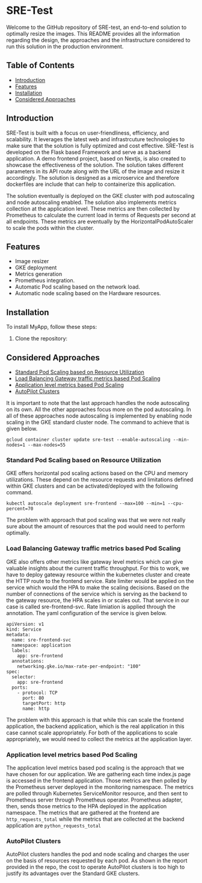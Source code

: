 # SRE-Test

Welcome to the GitHub repository of SRE-test, an end-to-end solution to optimally resize the images. This README provides all the information regarding the design, the approaches and the infrastructure considered to run this solution in the production environment.

## Table of Contents
- [Introduction](#introduction)
- [Features](#features)
- [Installation](#installation)
- [Considered Approaches](#considered-approaches)

## Introduction
SRE-Test is built with a focus on user-friendliness, efficiency, and scalability. It leverages the latest web and infrastrcuture technologies to make sure that the solution is fully optimized and cost effective. 
SRE-Test is developed on the Flask based Framework and serve as a backend application. A demo frontend project, based on Nextjs, is also created to showcase the effectiveness of the solution. The solution takes different parameters in its API route along with the URL of the image and resize it accordingly. 
The solution is designed as a microservice and therefore dockerfiles are include that can help to containerize this application. 

The solution eventually is deployed on the GKE cluster with pod autoscaling and node autoscaling enabled. The solution also implements metrics collection at the application level. These metrics are then collected by Prometheus to calculate the current load in terms of Requests per second at all endpoints.
These metrics are eventually by the HorizontalPodAutoScaler to scale the pods within the cluster. 

## Features
- Image resizer
- GKE deployment
- Metrics generation
- Prometheus integration.
- Automatic Pod scaling based on the network load.
- Automatic node scaling based on the Hardware resources. 

## Installation
To install MyApp, follow these steps:

1. Clone the repository:


## Considered Approaches

- [Standard Pod Scaling based on Resource Utilization](#standard-pod-scaling-based-on-resource-utilization)
- [Load Balancing Gateway traffic metrics based Pod Scaling](#load-balancing-gateway-traffic-metrics-based-pod-scaling)
- [Application level metrics based Pod Scaling](#application-level-metrics-based-pod-scaling)
- [AutoPilot Clusters](#autopilot-clusters)

It is important to note that the last approach handles the node autoscaling on its own. All the other approaches focus more on the pod autoscaling. In all of these approaches node autoscaling is implemented by enabling node scaling in the GKE standard cluster node. The command to achieve that is given below. 

```
gcloud container cluster update sre-test --enable-autoscaling --min-nodes=1 --max-nodes=55
```

### Standard Pod Scaling based on Resource Utilization
GKE offers horizontal pod scaling actions based on the CPU and memory utilizations. These depend on the resource requests and limitations defined within GKE clusters and can be activated/deployed with the following command. 

```
kubectl autoscale deployment sre-frontend --max=100 --min=1 --cpu-percent=70
```

The problem with approach that pod scaling was that we were not really sure about the amount of resources that the pod would need to perform optimally. 

### Load Balancing Gateway traffic metrics based Pod Scaling

GKE also offers other metrics like gateway level metrics which can give valuable insights about the current traffic throughput. For this to work, we have to deploy gateway resource within the kubernetes cluster and create the HTTP route to the frontend service. Rate limiter would be applied on the service which would the HPA to make the scaling decisions. Based on the number of connections of the service which is serving as the backend to the gateway resource, the HPA scales in or scales out. That service in our case is called sre-frontend-svc. Rate limiation is applied through the annotation. The yaml configuration of the service is given below. 

```
apiVersion: v1
kind: Service
metadata:
  name: sre-frontend-svc
  namespace: application
  labels:
    app: sre-frontend
  annotations:
    networking.gke.io/max-rate-per-endpoint: "100"
spec:
  selector:
    app: sre-frontend
  ports:
    - protocol: TCP
      port: 80
      targetPort: http
      name: http
```

The problem with this approach is that while this can scale the frontend application, the backend application, which is the real application in this case cannot scale appropriately. For both of the applications to scale appropriately, we would need to collect the metrics at the application layer. 

### Application level metrics based Pod Scaling

The application level metrics based pod scaling is the approach that we have chosen for our application. We are gathering each time index.js page is accessed in the frontend application. Those metrics are then polled by the Prometheus server deployed in the monitoring namespace. The metrics are polled through Kubernetes ServiceMonitor resource, and then sent to Prometheus server through Prometheus operator. Prometheus adapter, then, sends those metrics to the HPA deployed in the application namespace. The metrics that are gathered at the frontend are `http_requests_total` while the metrics that are collected at the backend application are `python_requests_total`

### AutoPilot Clusters

AutoPilot clusters handles the pod and node scaling and charges the user on the basis of resources requested by each pod. As shown in the report provided in the repo, the cost to operate AutoPilot clusters is too high to justify its advantages over the Standard GKE clusters. 
